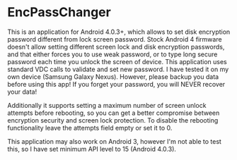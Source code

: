 EncPassChanger
==============

This is an application for Android 4.0.3+, which allows to set disk encryption password different from lock screen password.
Stock Android 4 firmware doesn't allow setting different screen lock and disk encryption passwords,
and that either forces you to use weak password, or to type long secure password each time you unlock
the screen of device.
This application uses standard VDC calls to validate and set new password. I have tested it on
my own device (Samsung Galaxy Nexus). However, please backup you data before using this app!
If you forget your password, you will NEVER recover your data!

Additionally it supports setting a maximum number of screen unlock attempts before rebooting,
so you can get a better compromise between encryption security and screen lock protection.
To disable the rebooting functionality leave the attempts field empty or set it to 0. 

This application may also work on Android 3, however I'm not able to test this,
so I have set minimum API level to 15 (Android 4.0.3).
